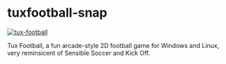 # tuxfootball-snap

[![tux-football](https://snapcraft.io/tux-football/badge.svg)](https://snapcraft.io/tux-football)

Tux Football, a fun arcade-style 2D football game for Windows and Linux, very reminsicent of Sensible Soccer and Kick Off.
